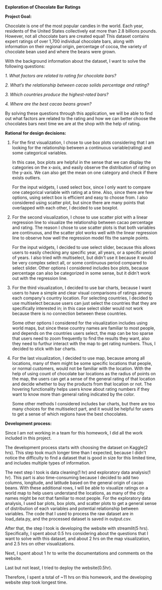 **Exploration of Chocolate Bar Ratings**

**Project Goal:**

Chocolate is one of the most popular candies in the world. Each year, residents of the United States collectively eat more than 2.8 billions pounds. 
However, not all chocolate bars are created equal! This dataset contains expert ratings of over 1,700 individual chocolate bars, along with information on their regional origin, percentage of cocoa, the variety of chocolate bean used and where the beans were grown.

With the background information about the dataset, I want to solve the following questions:

*1. What factors are related to rating for chocolate bars?*

*2. What’s the relationship between cacao solids percentage and rating?*

*3. Which countries produce the highest-rated bars?*

*4. Where are the best cacao beans grown?*

By solving these questions through this application, we will be able to find out what factors are related to the rating and how we can better choose the chocolates bars next time we are at the shop with the help of rating.

**Rational for design decisions:**

1. For the first visualization, I chose to use box plots considering that I am looking for the relationship between a continuous variable(rating) and some categorical variables. 
   
   In this case, box plots are helpful in the sense that we can display the categories on the x-axis, and easily observe the distribution of rating on the y-axis. We can also get the mean on one category and check if there exists outliers. 
   
   For the input widgets, I used select box, since I only want to compare one categorical variable with rating at a time. Also, since there are few options, using select box is efficient and easy to choose from. I also considered using scatter plot, but since there are many points that overlapped with each other, I decided to use boxplot.
   

2. For the second visualization, I chose to use scatter plot with a linear regression line to visualize the relationship between cacao percentage and rating. The reason I chose to use scatter plots is that both variables are continuous, and the scatter plot works well with the linear regression line to observe how well the regression model fits the sample points. 
   
   For the input widgets, I decided to use select slider, because this allows users to easily checking any specific year, all years, or a specific period of years. I also tried with multiselect, but didn't use it because it would be very complex select all, or some continuous period compared to select slider. Other options I considered includes box plots, because percentage can also be categorized in some sense, but it didn't work out with the regression line.
   

3. For the third visualization, I decided to use bar charts, because I want users to have a simple and clear visual comparisons of ratings among each company's country location. For selecting countries, I decided to use multiselect because users can just select the countries that they are specifically interested in; in this case select slider would not work because there is no connection between these countries. 
   
   Some other options I considered for the visualization includes using world maps, but since these country names are familiar to most people, and depends on the countries users select, the map can be too sparse that users need to zoom frequently to find the results they want, also they need to furthur interact with the map to get rating numbers. Thus, I decided to stick with bar charts.
   

4. For the last visualization, I decided to use map, because among all locations, many of them might be some specific locations that people, or normal customers, would not be familiar with the location. With the help of using count of chocolate bar locations as the radius of points on the map, the users can get a sense of the general rating of that location and decide whether to buy the products from that location or not. The hovering functionality helps users know about rating numbers if they want to know more than general rating indicated by the color. 
   
   Some other methods I considered includes bar charts, but there are too many choices for the multiselect part, and it would be helpful for users to get a sense of which regions have the best chocolates.


**Development process:**

Since I am not working in a team for this homework, I did all the work included in this project.

The development process starts with choosing the dataset on Kaggle(2 hrs). This step took much longer time than I expected, because I didn't notice the difficulty to find a dataset that is good in size for this limited time, and includes multiple types of information.

The next step I took is data cleaning(1 hr) and exploratory data analysis(1 hr). This part is also time-consuming because I decided to add two columns, longitude, and latitude based on the general origin of cacao beans. With these additional rows, I will be able to visualize ratings on a world map to help users understand the locations, as many of the city names might be not that familiar to most people. For the exploratory data analysis, I used bar plots, box plots, and scatter plots to get a general sense of distribution of each variables and potential relationship between variables. The code that I used to process the raw dataset are in load_data.py, and the processed dataset is saved in output.csv.

After that, the step I took is developing the website with streamlit(5 hrs). Specifically, I spent about 0.5 hrs considering about the questions that I want to solve with this dataset, and about 2 hrs on the map visualization, and 2.5 hrs on other visualizations. 

Next, I spent about 1 hr to write the documentations and comments on the website. 

Last but not least, I tried to deploy the website(0.5hr).

Therefore, I spent a total of ~11 hrs on this homework, and the developing website step took longest time.

